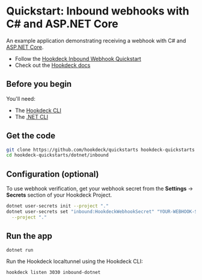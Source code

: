 # Quickstart: Inbound webhooks with C# and ASP.NET Core

An example application demonstrating receiving a webhook with C# and
[ASP.NET Core](https://learn.microsoft.com/en-us/aspnet/core/?view=aspnetcore-6.0).

- Follow the [Hookdeck Inbound Webhook Quickstart](https://hookdeck.com/docs/receive-webhooks?lang=c&ref=github-quickstarts)
- Check out the [Hookdeck docs](https://hookdeck.com/docs?lang=c&ref=github-quickstarts)

## Before you begin

You'll need:

- The [Hookdeck CLI](https://hookdeck.com/docs/cli?lang=c&ref=github-quickstarts)
- The [.NET CLI](https://learn.microsoft.com/en-us/dotnet/core/tools/)

## Get the code

```sh
git clone https://github.com/hookdeck/quickstarts hookdeck-quickstarts
cd hookdeck-quickstarts/dotnet/inbound
```

## Configuration (optional)

To use webhook verification, get your webhook secret from the **Settings** -> **Secrets** section
of your Hookdeck Project.

```sh
dotnet user-secrets init --project "."
dotnet user-secrets set "inbound:HookdeckWebhookSecret" "YOUR-WEBHOOK-SECRET" \
  --project "."
```

## Run the app

```sh
dotnet run
```

Run the Hookdeck localtunnel using the Hookdeck CLI:

```sh
hookdeck listen 3030 inbound-dotnet
```